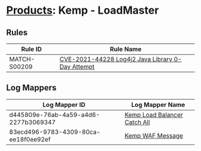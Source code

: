 # [Products](README.md): Kemp - LoadMaster

## Rules

|Rule ID|Rule Name|
|----|----|
|MATCH-S00209|[CVE-2021-44228 Log4j2 Java Library 0-Day Attempt](../rules/MATCH-S00209.md)|


## Log Mappers

|Log Mapper ID|Log Mapper Name|
|----|----|
|d445809e-76ab-4a59-a4d6-2277b3069347|[Kemp Load Balancer Catch All](../mappings/d445809e-76ab-4a59-a4d6-2277b3069347.md)|
|83ecd496-9783-4309-80ca-ee18f0ee92ef|[Kemp WAF Message](../mappings/83ecd496-9783-4309-80ca-ee18f0ee92ef.md)|


